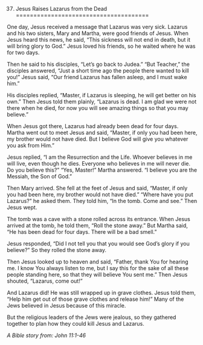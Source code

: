 37. Jesus Raises Lazarus from the Dead
======================================

One day, Jesus received a message that Lazarus was very sick. Lazarus
and his two sisters, Mary and Martha, were good friends of Jesus. When
Jesus heard this news, he said, “This sickness will not end in death,
but it will bring glory to God.” Jesus loved his friends, so he waited
where he was for two days.

Then he said to his disciples, “Let’s go back to Judea.” “But Teacher,”
the disciples answered, “Just a short time ago the people there wanted
to kill you!” Jesus said, “Our friend Lazarus has fallen asleep, and I
must wake him.”

His disciples replied, “Master, if Lazarus is sleeping, he will get
better on his own.” Then Jesus told them plainly, “Lazarus is dead. I am
glad we were not there when he died, for now you will see amazing things
so that you may believe.”

When Jesus got there, Lazarus had already been dead for four days.
Martha went out to meet Jesus and said, “Master, if only you had been
here, my brother would not have died. But I believe God will give you
whatever you ask from Him.”

Jesus replied, “I am the Resurrection and the Life. Whoever believes in
me will live, even though he dies. Everyone who believes in me will
never die. Do you believe this?” “Yes, Master!” Martha answered. “I
believe you are the Messiah, the Son of God.”

Then Mary arrived. She fell at the feet of Jesus and said, “Master, if
only you had been here, my brother would not have died.” “Where have you
put Lazarus?” he asked them. They told him, “In the tomb. Come and see.”
Then Jesus wept.

The tomb was a cave with a stone rolled across its entrance. When Jesus
arrived at the tomb, he told them, “Roll the stone away.” But Martha
said, “He has been dead for four days. There will be a bad smell.”

Jesus responded, “Did I not tell you that you would see God’s glory if
you believe?” So they rolled the stone away.

Then Jesus looked up to heaven and said, “Father, thank You for hearing
me. I know You always listen to me, but I say this for the sake of all
these people standing here, so that they will believe You sent me.” Then
Jesus shouted, “Lazarus, come out!”

And Lazarus did! He was still wrapped up in grave clothes. Jesus told
them, “Help him get out of those grave clothes and release him!” Many of
the Jews believed in Jesus because of this miracle.

But the religious leaders of the Jews were jealous, so they gathered
together to plan how they could kill Jesus and Lazarus.

*A Bible story from: John 11:1-46*
